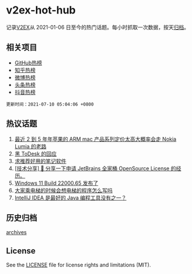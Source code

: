 # v2ex-hot-hub

 记录[V2EX](https://www.v2ex.com/)从 2021-01-06 日至今的热门话题。每小时抓取一次数据，按天[归档](archives)。
 
 ## 相关项目

- [GitHub热榜](https://github.com/lonnyzhang423/github-hot-hub)
- [知乎热榜](https://github.com/lonnyzhang423/zhihu-hot-hub)
- [微博热榜](https://github.com/lonnyzhang423/weibo-hot-hub)
- [头条热榜](https://github.com/lonnyzhang423/toutiao-hot-hub)
- [抖音热榜](https://github.com/lonnyzhang423/douyin-hot-hub)


 `更新时间：2021-07-10 05:04:06 +0800`

## 热议话题

1. [最近 2 到 5 年年苹果的 ARM mac 产品系列定价太高大概率会走 Nokia Lumia 的老路](https://www.v2ex.com/t/788428)
1. [黑 ToDesk 的回应](https://www.v2ex.com/t/788495)
1. [求推荐好用的笔记软件](https://www.v2ex.com/t/788435)
1. [[技术分享] 💌 分享一下申请 JetBrains 全家桶 OpenSource License 的经历。](https://www.v2ex.com/t/788434)
1. [Windows 11 Build 22000.65 发布了](https://www.v2ex.com/t/788455)
1. [大家乘电梯的时候会想电梯的程序怎么写吗](https://www.v2ex.com/t/788522)
1. [IntelliJ IDEA 是最好的 Java 编程工具没有之一？](https://www.v2ex.com/t/788523)

## 历史归档

[archives](archives)

## License

See the [LICENSE](LICENSE) file for license rights and limitations (MIT).

